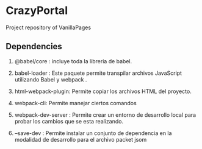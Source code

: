 # CrazyPortal
Project repository of VanillaPages

## Dependencies

1. @babel/core : incluye toda la libreria de babel.

2. babel-loader : Este paquete permite transpilar archivos JavaScript utilizando Babel y webpack .

3. html-webpack-plugin: Permite copiar los archivos HTML del proyecto.

4. webpack-cli: Permite manejar ciertos comandos

5. webpack-dev-server : Permite crear un entorno de desarrollo local para probar los cambios que se esta realizando.

6. –save-dev : Permite instalar un conjunto de dependencia en la modalidad de desarrollo para el archivo packet jsom

